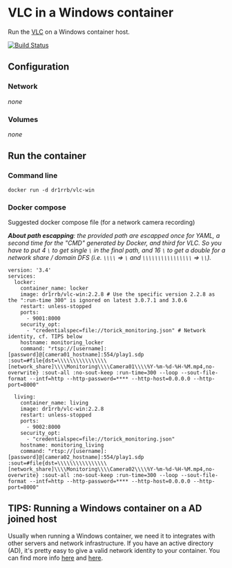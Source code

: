 # VLC in a Windows container
Run the [VLC](https://www.videolan.org/) on a Windows container host.

[![Build Status](https://dev.azure.com/dr1rrb/docker-vlc-win/_apis/build/status/dr1rrb.docker-vlc-win?branchName=master)](https://dev.azure.com/dr1rrb/docker-vlc-win/_build/latest?definitionId=1&branchName=master)

## Configuration
### Network
_none_

### Volumes
_none_

## Run the container
### Command line
```
docker run -d dr1rrb/vlc-win
```

### Docker compose
Suggested docker compose file (for a network camera recording)

_**About path escapping**: the provided path are escapped once for YAML, a second time for the "CMD" 
generated by Docker, and third for VLC. So you have to put 4 `\` to get single `\` in the final path, 
and 16 `\` to get a double for a network share / domain DFS (i.e. ` \\\\ ` => ` \ ` and `\\\\\\\\\\\\\\\\` => `\\`)._

```
version: '3.4'
services:
  locker:
    container_name: locker
    image: dr1rrb/vlc-win:2.2.8 # Use the specific version 2.2.8 as the ":run-time 300" is ignored on latest 3.0.7.1 and 3.0.6
    restart: unless-stopped
    ports:
      - 9001:8000
    security_opt: 
      - "credentialspec=file://torick_monitoring.json" # Network identity, cf. TIPS below
    hostname: monitoring_locker
    command: "rtsp://[username]:[password]@[camera01_hostname]:554/play1.sdp :sout=#file{dst=\\\\\\\\\\\\\\\\[network_share]\\\\Monitoring\\\\Camera01\\\\%Y-%m-%d-%H-%M.mp4,no-overwrite} :sout-all :no-sout-keep :run-time=300 --loop --sout-file-format --intf=http --http-password=**** --http-host=0.0.0.0 --http-port=8000"
  
  living:
    container_name: living
    image: dr1rrb/vlc-win:2.2.8
    restart: unless-stopped
    ports:
      - 9002:8000
    security_opt: 
      - "credentialspec=file://torick_monitoring.json"
    hostname: monitoring_living
    command: "rtsp://[username]:[password]@[camera02_hostname]:554/play1.sdp :sout=#file{dst=\\\\\\\\\\\\\\\\[network_share]\\\\Monitoring\\\\Camera02\\\\%Y-%m-%d-%H-%M.mp4,no-overwrite} :sout-all :no-sout-keep :run-time=300 --loop --sout-file-format --intf=http --http-password=**** --http-host=0.0.0.0 --http-port=8000"
```

## TIPS: Running a Windows container on a AD joined host
Usually when running a Windows container, we need it to integrates with other servers and network infrastructure.
If you have an active directory (AD), it's pretty easy to give a valid network identity to your container.
You can find more info [here](https://docs.microsoft.com/en-us/virtualization/windowscontainers/manage-containers/manage-serviceaccounts)
and [here](https://artisticcheese.wordpress.com/2017/09/09/enabling-integrated-windows-authentication-in-windows-docker-container/).
